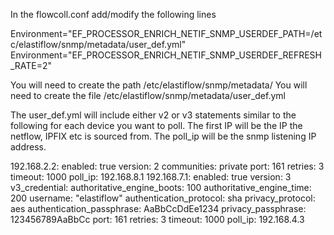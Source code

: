 In the flowcoll.conf add/modify the following lines

Environment="EF_PROCESSOR_ENRICH_NETIF_SNMP_USERDEF_PATH=/etc/elastiflow/snmp/metadata/user_def.yml"
Environment="EF_PROCESSOR_ENRICH_NETIF_SNMP_USERDEF_REFRESH_RATE=2"

You will need to create the path /etc/elastiflow/snmp/metadata/ 
You will need to create the file /etc/elastiflow/snmp/metadata/user_def.yml

The user_def.yml will include either v2 or v3 statements similar to the following for each device you want to poll. The first IP will be the IP the netflow, IPFIX etc is sourced from. The poll_ip will be the snmp listening IP address. 

192.168.2.2:
  enabled: true
  version:  2
  communities: private
  port:        161
  retries:      3
  timeout:      1000
  poll_ip:     192.168.8.1
192.168.7.1:
  enabled: true
  version: 3
  v3_credential:
    authoritative_engine_boots: 100
    authoritative_engine_time: 200
    username: "elastiflow"
    authentication_protocol: sha
    privacy_protocol: aes
    authentication_passphrase: AaBbCcDdEe1234
    privacy_passphrase: 123456789AaBbCc
  port:        161
  retries:      3
  timeout:      1000
  poll_ip:     192.168.4.3

